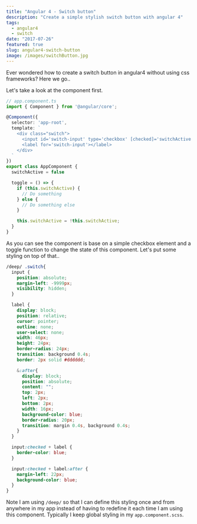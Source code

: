 ```yaml
---
title: "Angular 4 - Switch button"
description: "Create a simple stylish switch button with angular 4"
tags:
  - angular4
  - switch
date: "2017-07-26"
featured: true
slug: angular4-switch-button
image: /images/switchButton.jpg
---
```


Ever wondered how to create a switch button in angular4 without using css frameworks? Here we go..

Let's take a look at the component first.

``` typescript
// app.component.ts
import { Component } from '@angular/core';

@Component({
  selector: 'app-root',
  template: `
    <div class="switch">
      <input id='switch-input' type='checkbox' [checked]='switchActive' (click)='toggle()'>
      <label for='switch-input'></label>
    </div>
  `
})
export class AppComponent {
  switchActive = false

  toggle = () => {
    if (this.switchActive) {
      // Do something
    } else {
      // Do something else
    }

    this.switchActive = !this.switchActive;
  }
}
```

As you can see the component is base on a simple checkbox element and a toggle function to change the state of this component. Let's put some styling on top of that..

``` scss
/deep/ .switch{
  input {
    position: absolute;
    margin-left: -9999px;
    visibility: hidden;
  }

  label {
    display: block;
    position: relative;
    cursor: pointer;
    outline: none;
    user-select: none;
    width: 46px;
    height: 24px;
    border-radius: 24px;
    transition: background 0.4s;
    border: 2px solid #dddddd;

    &:after{
      display: block;
      position: absolute;
      content: "";
      top: 2px;
      left: 2px;
      bottom: 2px;
      width: 16px;
      background-color: blue;
      border-radius: 20px;
      transition: margin 0.4s, background 0.4s;
    }
  }

  input:checked + label {
    border-color: blue;
  }

  input:checked + label:after {
    margin-left: 22px;
    background-color: blue;
  }
}
```

Note I am using `/deep/` so that I can define this styling once and from anywhere in my app instead of having to redefine it each time I am using this component. Typically I keep global styling in my `app.component.scss`.
